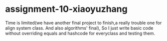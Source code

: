 # assignment-10-xiaoyuzhang
Time is limited(we have another final project to finish,a really trouble one for align system class. And also algorithms' final), So I just write basic code without overriding equals and hashcode for everyclass and testing them.
